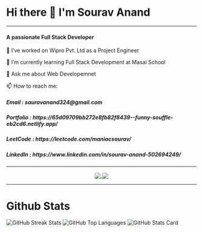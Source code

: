 # Hi there 👋 I'm Sourav Anand
<hr>
                                             <h4>A passionate Full Stack Developer</h2>

🔭 I’ve worked on Wipro Pvt. Ltd as a Project Engineer

🌱 I’m currently learning Full Stack Development at Masai School

 💬 Ask me about Web Developemnet
 
 📫 How to reach me: 

  <h5>Email : sauravanand324@gmail.com</h5>
  
  <h5>Portfolio : https://65d09709bb272e8fb82f8439--funny-souffle-eb2cd6.netlify.app/</h5>
  
  <h5>LeetCode : https://leetcode.com/maniacsaurav/</h5>

  <h5>LinkedIn : https://www.linkedin.com/in/sourav-anand-502694249/</h5>
  <hr>
    <center>
     <a href="https://github.com/Saurabh8657/Team_kushal_koder">
      <img align="center" src="https://github-readme-stats.vercel.app/api/pin/?username=SouravAnand-16&repo=Team_kushal_koder&theme=ayu-mirage&layout=compact" />
    </a>
    <a href="https://github.com/ShlokGaikwad/collab_project">
      <img align="center" src="https://github-readme-stats.vercel.app/api/pin/?username=SouravAnand-16&repo=ShlokGaikwad/collab_project&theme=ayu-mirage&layout=compact" />
    </a>
</center>
<hr>
  <h1>Github Stats</h1>
 <div>
   <img id="github-streak-stats" src="https://github-readme-streak-stats.herokuapp.com/?user=SouravAnand-16" alt="GitHub Streak Stats">

   <img id="github-top-langs" src="https://github-readme-stats.vercel.app/api/top-langs/?username=SouravAnand-16" alt="GitHub Top Languages">

   <img id="github-stats-card" src="https://github-readme-stats.vercel.app/api/?username=SouravAnand-16&show_icons=true" alt="GitHub Stats Card">
 </div>
